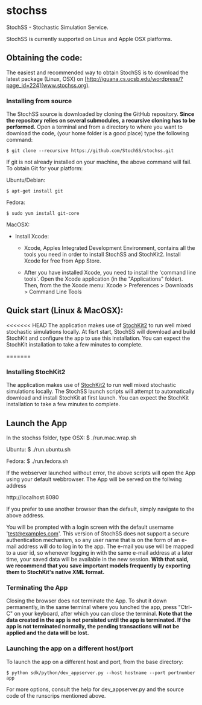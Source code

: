 stochss
=======

StochSS - Stochastic Simulation Service.  

StochSS is currently supported on Linux and Apple OSX platforms. 

## Obtaining the code:

The easiest and recommended way to obtain StochSS is to download the latest package (Linux, OSX) on [http://iguana.cs.ucsb.edu/wordpress/?page_id=224](www.stochss.org).

### Installing from source

The StochSS source is downloaded by cloning the GitHub repository. **Since the repository relies on several submodules, a recursive cloning has to be performed.** Open a terminal and from a directory to where you want to download the code,
(your home folder is a good place) type the following command:

    $ git clone --recursive https://github.com/StochSS/stochss.git

If git is not already installed on your machine, the above command will fail. To obtain Git for your platform:

Ubuntu/Debian:

    $ apt-get install git
  
Fedora:

    $ sudo yum install git-core

MacOSX:


* Install Xcode:
    * Xcode, Apples Integrated Development Environment, contains all the tools you need in order to install StochSS and StochKit2.
 Install Xcode for free from App Store. 

    * After you have installed Xcode, you need to install the 'command line tools'. Open the Xcode application (in the "Applications" folder). Then, from the the Xcode menu:
      Xcode > Preferences > Downloads > Command Line Tools    
  

## Quick start (Linux & MacOSX):
  
<<<<<<< HEAD
The application makes use of [StochKit2](http://www.engineering.ucsb.edu/~cse/StochKit/) to run well mixed stochastic
simulations locally. At fisrt start, StochSS will download and build StochKit and configure the app to use this installation. 
You can expect the StochKit installation to take a few minutes to complete. 

=======
### Installing StochKit2

The application makes use of [StochKit2](http://www.engineering.ucsb.edu/~cse/StochKit/) to run well mixed stochastic
simulations locally. The StochSS launch scripts will attempt to
automatically download and install StochKit at first launch. You can expect the StochKit installation to take a few minutes to complete. 

## Launch the App

In the stochss folder, type
OSX:
    $ ./run.mac.wrap.sh
    
Ubuntu:
    $ ./run.ubuntu.sh

Fedora:
    $ ./run.fedora.sh
    
    
If the webserver launched without error, the above scripts will open the App using your default webbrowser. The App will be served on the follwing address

http://localhost:8080

If you prefer to use another browser than the default, simply navigate to the above address. 

You will be prompted with a login screen with the default username 'test@examples.com'. This version of StochSS does not support 
a secure authentication mechanism, so any user name that is on the form of an e-mail address will do to log in to the app. 
The e-mail you use will be mapped to a user id, so whenever logging in with the same e-mail address at a later time, 
your saved data will be available in the new session. **With that said, we recommend that you save important models frequently by exporting them to StochKit's native XML format.**

### Terminating the App 

Closing the browser does not terminate the App. To shut it down permanently, in the same terminal where you lunched the app,
press "Ctrl-C" on your keyboard, after which you can close the terminal. **Note that the data created in the app is not persisted until the app is terminated. If the app is not terminated normally, the pending transactions will not be applied and the data will be lost.** 


### Launching the app on a different host/port

To launch the app on a different host and port, from the base directory:

    $ python sdk/python/dev_appserver.py --host hostname --port portnumber app
    
For more options, consult the help for dev_appserver.py and the source code of the runscrips mentioned above.




